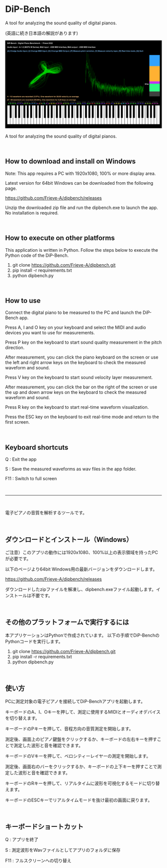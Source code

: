 # DiP-Bench
A tool for analyzing the sound quality of digital pianos.

(英語に続き日本語の解説があります)

![DiP-Bench](./images/dipbench.png)

A tool for analyzing the sound quality of digital pianos.


<br>

## How to download and install on Windows

Note:
This app requires a PC with 1920x1080, 100% or more display area.

Latest version for 64bit Windows can be downloaded from the following page.

https://github.com/Frieve-A/dipbench/releases

Unzip the downloaded zip file and run the dipbench.exe to launch the app. No installation is required.

<br>

## How to execute on other platforms

This application is written in Python.
Follow the steps below to execute the Python code of the DiP-Bench.

1. git clone https://github.com/Frieve-A/dipbench.git
2. pip install -r requirements.txt
3. python dipbench.py

<br>

## How to use

Connect the digital piano to be measured to the PC and launch the DiP-Bench app.

Press A, I and O key on your keyboard and select the MIDI and audio devices you want to use for measurements.

Press P key on the keyboard to start sound quality measurement in the pitch direction.

After measurement, you can click the piano keyboard on the screen or use the left and right arrow keys on the keyboard to check the measured waveform and sound.

Press V key on the keyboard to start sound velocity layer measurement.

After measurement, you can click the bar on the right of the screen or use the up and down arrow keys on the keyboard to check the measured waveform and sound.

Press R key on the keyboard to start real-time waveform visualization.

Press the ESC key on the keyboard to exit real-time mode and return to the first screen.

<br>

## Keyboard shortcuts

Q : Exit the app

S : Save the measured waveforms as wav files in the app folder.

F11 : Switch to full screen

<br>

---

<br>

電子ピアノの音質を解析するツールです。


<br>

## ダウンロードとインストール（Windows）

ご注意）このアプリの動作には1920x1080、100%以上の表示領域を持ったPCが必要です。

以下のページより64bit Windows用の最新バージョンをダウンロードします。

https://github.com/Frieve-A/dipbench/releases

ダウンロードしたzipファイルを解凍し、dipbench.exeファイル起動します。インストールは不要です。

<br>

## その他のプラットフォームで実行するには

本アプリケーションはPythonで作成されています。
以下の手順でDiP-BenchのPythonコードを実行します。

1. git clone https://github.com/Frieve-A/dipbench.git
2. pip install -r requirements.txt
3. python dipbench.py

<br>

## 使い方

PCに測定対象の電子ピアノを接続してDiP-Benchアプリを起動します。

キーボードのA、I、Oキーを押して、測定に使用するMIDIとオーディオデバイスを切り替えます。

キーボードのPキーを押して、音程方向の音質測定を開始します。

測定後、画面上のピアノ鍵盤をクリックするか、キーボードの左右キーを押すことで測定した波形と音を確認できます。

キーボードのVキーを押して、ベロシティーレイヤーの測定を開始します。

測定後、画面右のバーをクリックするか、キーボードの上下キーを押すことで測定した波形と音を確認できます。

キーボードのRキーを押して、リアルタイムに波形を可視化するモードに切り替えます。

キーボードのESCキーでリアルタイムモードを抜け最初の画面に戻ります。

<br>

## キーボードショートカット

Q : アプリを終了

S : 測定波形をWavファイルとしてアプリのフォルダに保存

F11 : フルスクリーンへの切り替え
